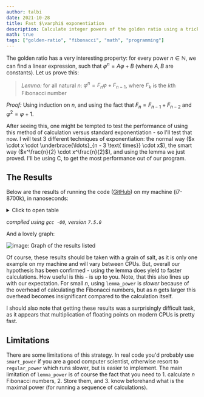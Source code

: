 ```yaml
---
author: talbi
date: 2021-10-28
title: Fast $\varphi$ exponentiation
description: Calculate integer powers of the golden ratio using a trick
math: true
tags: ["golden-ratio", "fibonacci", "math", "programming"]
---
```


<!--more-->

The golden ratio has a very interesting property: for every power $n \in \mathbb{N}$, we can find a linear expression, such that $\varphi^n = A\varphi + B$ (where $A, B$ are constants). Let us prove this:

> *Lemma:* for all natural $n$: $\varphi^n = F_{n}\varphi + F_{n-1}$, where $F_k$ is the $k$th Fibonacci number

*Proof:* Using induction on $n$, and using the fact that $F_n = F_{n-1} + F_{n-2}$ and $\varphi^2 = \varphi + 1$.

After seeing this, one might be tempted to test the performance of using this method of calculation versus standard exponentiation - so I'll test that now. I will test 3 different techniques of exponentiation: the normal way ($x \cdot x \cdot \underbrace{\ldots}_{n - 3 \text{ times}} \cdot x$), the smart way ($x^\frac{n}{2} \cdot x^\frac{n}{2}$), and using the lemma we just proved. I'll be using C, to get the most performance out of our program.

## The Results

Below are the results of running the code ([GitHub](https://github.com/talbii/tal.bi/tree/blog/content/posts/fast-phi-powers/phi-powers.c)) on my machine (i7-8700k), in nanoseconds:

<details> <summary> Click to open table</summary>

$\varphi^n$ |`regular_power` | `smart_power` | `lemma_power`
------------|----------------|---------------|--------------
1|1100|1000|1100
2|1200|1100|1000
3|1100|1100|1100
4|1600|1000|1100
5|1100|1000|1000
6|1100|1000|1100
7|1100|1100|1000
8|1200|1100|1100
9|1000|1000|1000
10|1100|1100|1000
11|1100|1100|1100
12|1000|1200|1000
13|1100|1100|1100
14|1000|1000|1000
15|1000|1000|1100
16|1100|1000|1000
17|1200|1100|1000
18|1100|1000|1100
19|1100|1100|1000
20|1100|1100|1200
21|1300|1100|1200
22|1200|1000|1000
23|1200|1100|1100
24|1100|1100|1000
25|1100|1000|1200
26|1100|1100|1100
27|1100|1000|1100
28|1100|1100|1000
29|1100|1100|1100
30|1100|1000|1000
31|1100|1000|1000
32|1200|1000|1000
33|1200|1100|1100
34|1200|1100|1000
35|1100|1100|1100
36|1200|1100|1100
37|1100|1100|1100
38|1300|1000|1000
</details>

*compiled using `gcc -O0`, version `7.5.0`*

And a lovely graph:

![image: Graph of the results listed](graph.png)

Of course, these results should be taken with a grain of salt, as it is only one example on my machine and will vary between CPUs. But, overall our hypothesis has been confirmed - using the lemma does yield to faster calculations. How useful is this - is up to you. Note, that this also lines up with our expectation. For small $n$, using `lemma_power` is *slower* because of the overhead of calculating the Fibonacci numbers, but as $n$ gets larger this overhead becomes insignificant compared to the calculation itself.

I should also note that getting these results was a surprisingly difficult task, as it appears that multiplication of floating points on modern CPUs is pretty fast.

## Limitations

There are some limitations of this strategy. In real code you'd probably use `smart_power` if you are a good computer scientist, otherwise resort to `regular_power` which runs slower, but is easier to implement. The main limitation of `lemma_power` is of course the fact that you need to 1. calculate $n$ Fibonacci numbers, 2. Store them, and 3. know beforehand what is the maximal power (for running a sequence of calculations).

